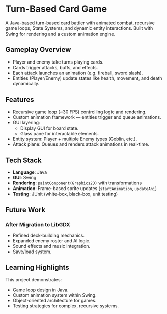 # Turn-Based Card Game

A Java-based turn-based card battler with animated combat, recursive game loops, State Systems, and dynamic entity interactions. Built with Swing for rendering and a custom animation engine.  

## Gameplay Overview
- Player and enemy take turns playing cards.  
- Cards trigger attacks, buffs, and effects.  
- Each attack launches an animation (e.g. fireball, sword slash).  
- Entities (Player/Enemy) update states like health, movement, and death dynamically.  

## Features
- Recursive game loop (~30 FPS) controlling logic and rendering.  
- Custom animation framework — entities trigger and queue animations.  
- GUI layering:  
  - Display GUI for board state.  
  - Glass pane for interactable elements.  
- Entity system: Player + multiple Enemy types (Goblin, etc.).  
- Attack plane: Queues and renders attack animations in real-time.  

## Tech Stack
- **Language**: Java  
- **GUI**: Swing  
- **Rendering**: `paintComponent(Graphics2D)` with transformations  
- **Animation**: Frame-based sprite updates (`startAnimation`, `updateAni`)  
- **Testing**: JUnit (white-box, black-box, unit testing)  

## Future Work
### After Migration to LibGDX
- Refined deck-building mechanics.  
- Expanded enemy roster and AI logic.  
- Sound effects and music integration.  
- Save/load system.  

## Learning Highlights
This project demonstrates:  
- Game loop design in Java.  
- Custom animation system within Swing.  
- Object-oriented architecture for games.  
- Testing strategies for complex, recursive systems.  
